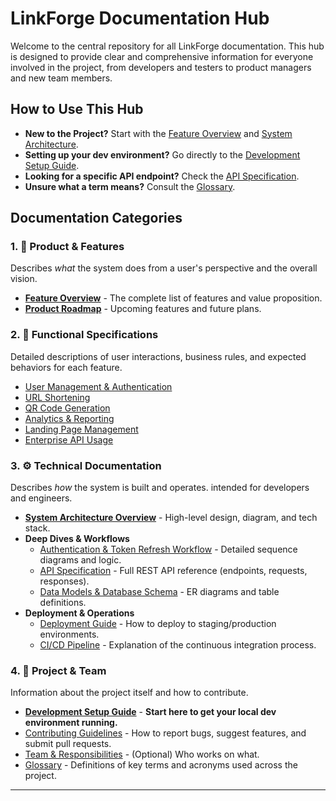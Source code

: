 # LinkForge Documentation Hub

Welcome to the central repository for all LinkForge documentation. This hub is designed to provide clear and comprehensive information for everyone involved in the project, from developers and testers to product managers and new team members.

## How to Use This Hub

*   **New to the Project?** Start with the [Feature Overview](./Feature-Overview.md) and [System Architecture](./technical/architecture-overview.md).
*   **Setting up your dev environment?** Go directly to the [Development Setup Guide](./project/development-setup.md).
*   **Looking for a specific API endpoint?** Check the [API Specification](./technical/api-specification.md).
*   **Unsure what a term means?** Consult the [Glossary](./project/glossary.md).

## Documentation Categories

### 1. 🎯 Product & Features
Describes *what* the system does from a user's perspective and the overall vision.
*   [**Feature Overview**](./Feature-Overview.md) - The complete list of features and value proposition.
*   [**Product Roadmap**](./project/roadmap.md) - Upcoming features and future plans.

### 2. 👤 Functional Specifications
Detailed descriptions of user interactions, business rules, and expected behaviors for each feature.
*   [User Management & Authentication](./functional/user-management.md)
*   [URL Shortening](./functional/url-shortening.md)
*   [QR Code Generation](./functional/qr-codes.md)
*   [Analytics & Reporting](./functional/analytics.md)
*   [Landing Page Management](./functional/landing-pages.md)
*   [Enterprise API Usage](./functional/enterprise-api.md)

### 3. ⚙️ Technical Documentation
Describes *how* the system is built and operates. intended for developers and engineers.
*   [**System Architecture Overview**](./technical/architecture-overview.md) - High-level design, diagram, and tech stack.
*   **Deep Dives & Workflows**
    *   [Authentication & Token Refresh Workflow](./technical/auth-workflow.md) - Detailed sequence diagrams and logic.
    *   [API Specification](./technical/api-specification.md) - Full REST API reference (endpoints, requests, responses).
    *   [Data Models & Database Schema](./technical/data-models.md) - ER diagrams and table definitions.
*   **Deployment & Operations**
    *   [Deployment Guide](./technical/deployment-guide.md) - How to deploy to staging/production environments.
    *   [CI/CD Pipeline](./technical/cicd-pipeline.md) - Explanation of the continuous integration process.

### 4. 🚀 Project & Team
Information about the project itself and how to contribute.
*   [**Development Setup Guide**](./project/development-setup.md) - **Start here to get your local dev environment running.**
*   [Contributing Guidelines](./project/CONTRIBUTING.md) - How to report bugs, suggest features, and submit pull requests.
*   [Team & Responsibilities](./project/team.md) - (Optional) Who works on what.
*   [Glossary](./project/glossary.md) - Definitions of key terms and acronyms used across the project.

---
